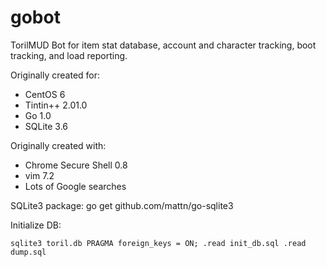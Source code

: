 gobot
=====

TorilMUD Bot for item stat database, account and character tracking, boot tracking, and load reporting.

Originally created for:

* CentOS 6
* Tintin++ 2.01.0
* Go 1.0
* SQLite 3.6

Originally created with:

* Chrome Secure Shell 0.8
* vim 7.2
* Lots of Google searches

SQLite3 package: go get github.com/mattn/go-sqlite3

Initialize DB:

`sqlite3 toril.db
PRAGMA foreign_keys = ON;
.read init_db.sql
.read dump.sql`
